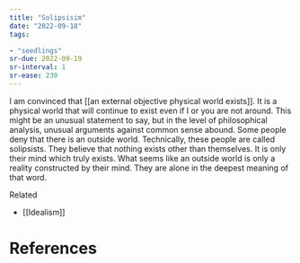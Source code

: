 ```yaml
---
title: "Solipsisim"
date: "2022-09-18"
tags:

- "seedlings"
sr-due: 2022-09-19
sr-interval: 1
sr-ease: 230
---
```


I am convinced that [[an external objective physical world exists]]. It is a physical world that will continue to exist even if I or you are not around. This might be an unusual statement to say, but in the level of philosophical analysis, unusual arguments against common sense abound. Some people deny that there is an outside world. Technically, these people are called solipsists. They believe that nothing exists other than themselves. It is only their mind which truly exists. What seems like an outside world is only a reality constructed by their mind. They are alone in the deepest meaning of that word.

Related
- [[Idealism]]

# References